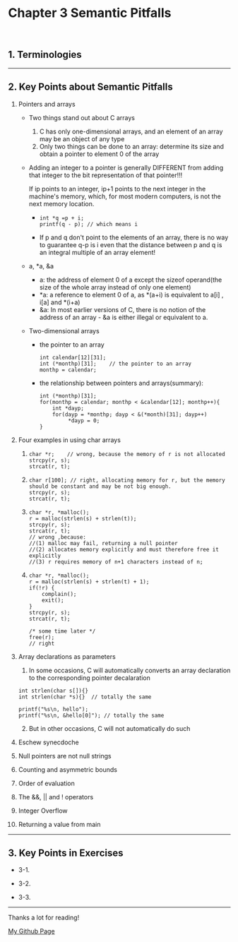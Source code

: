 # Chapter 3 Semantic Pitfalls

</br>

## 1. Terminologies 

---

## 2. Key Points about Semantic Pitfalls

1. Pointers and arrays
   - Two things  stand out about C arrays
      1. C has only one-dimensional arrays, and an element of an array may be an object of any type
      2. Only two things can be done to an array: determine its size and obtain a pointer to element 0 of the array 

   - Adding an integer to a pointer is generally DIFFERENT from adding that integer to the bit representation of that pointer!!!
     
     If ip points to an integer, ip+1 points to the next integer in the machine's memory, which, for most modern computers, is not the next memory location.
        - ```
          int *q =p + i;
          printf(q - p); // which means i 
          ```
        - If p and q don't point to the  elements of an array, there is no way to guarantee q-p is i even that the distance between p and q is an integral multiple of an array element!
   - a, *a, &a
     - a: the address of element 0 of a except the sizeof operand(the size of the whole array instead of only one element)
     - *a:  a reference to element 0 of a, as *(a+i) is equivalent to a[i] , i[a] and *(i+a)
     - &a: In most earlier versions of C, there is no notion of the address of an array - &a is either illegal or equivalent to a.
   - Two-dimensional arrays
     - the pointer to an array
       ```
       int calendar[12][31]; 
       int (*monthp)[31];    // the pointer to an array
       monthp = calendar;
       ```
     - the relationship between pointers and arrays(summary):
       ```
       int (*monthp)[31];
       for(monthp = calendar; monthp < &calendar[12]; monthp++){
           int *dayp;
           for(dayp = *monthp; dayp < &(*month)[31]; dayp++)
                *dayp = 0;
       }
       ```
2. Four examples in using char arrays 
   1. ```
      char *r;    // wrong, because the memory of r is not allocated 
      strcpy(r, s);
      strcat(r, t);
      ```
   2. ```
      char r[100]; // right, allocating memory for r, but the memory should be constant and may be not big enough. 
      strcpy(r, s); 
      strcat(r, t);
      ```
   3. ```
      char *r, *malloc();
      r = malloc(strlen(s) + strlen(t));
      strcpy(r, s);
      strcat(r, t);
      // wrong ,because:
      //(1) malloc may fail, returning a null pointer
      //(2) allocates memory explicitly and must therefore free it explicitly
      //(3) r requires memory of n+1 characters instead of n;
      ```
   4. ```
      char *r, *malloc();
      r = malloc(strlen(s) + strlen(t) + 1);
      if(!r) {
          complain();
          exit();
      }
      strcpy(r, s);
      strcat(r, t);

      /* some time later */
      free(r);
      // right
      ```
3. Array declarations as parameters 
   1. In some occasions, C will automatically converts an array declaration to the corresponding pointer decalaration
   ```
   int strlen(char s[]){}
   int strlen(char *s){}  // totally the same

   printf("%s\n, hello");
   printf("%s\n, &hello[0]"); // totally the same
   ```
   2. But in other occasions, C will not automatically do such  

4. Eschew synecdoche

5. Null pointers are not null strings

6. Counting and asymmetric bounds

7. Order of evaluation

8. The &&, || and ! operators

9. Integer Overflow

10. Returning a value from main

---

## 3. Key Points in Exercises

- 3-1.

- 3-2.

- 3-3.

---

Thanks a lot for reading!

[My Github Page](https://github.com/beckoning-phoenix)
